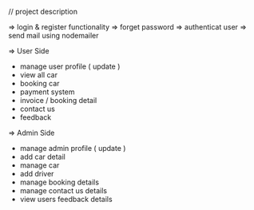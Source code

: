 
// project description

=> login & register functionality
=> forget password
=> authenticat user
=> send mail using nodemailer

=> User Side
   - manage user profile ( update )
   - view all car
   - booking car
   - payment system
   - invoice / booking detail
   - contact us
   - feedback

=> Admin Side
   - manage admin profile ( update )
   - add car detail
   - manage car
   - add driver 
   - manage booking details
   - manage contact us details
   - view users feedback details
